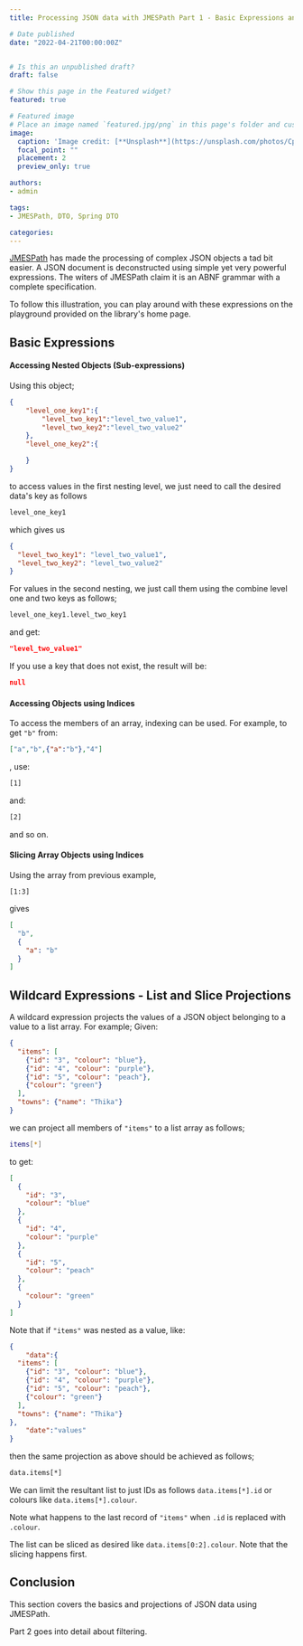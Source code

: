 ```yaml
---
title: Processing JSON data with JMESPath Part 1 - Basic Expressions and Projections

# Date published
date: "2022-04-21T00:00:00Z"


# Is this an unpublished draft?
draft: false

# Show this page in the Featured widget?
featured: true

# Featured image
# Place an image named `featured.jpg/png` in this page's folder and customize its options here.
image:
  caption: 'Image credit: [**Unsplash**](https://unsplash.com/photos/CpkOjOcXdUY)'
  focal_point: ""
  placement: 2
  preview_only: true

authors:
- admin

tags:
- JMESPath, DTO, Spring DTO

categories: 
---
```


[JMESPath](https://jmespath.org/) has made the processing of complex JSON objects a tad bit easier. A JSON document is deconstructed using 
simple yet very powerful expressions. The witers of JMESPath claim it is an ABNF grammar with a complete specification.

To follow this illustration, you can play around with these expressions on the playground provided on the library's home page.

## Basic Expressions
#### Accessing Nested Objects (Sub-expressions)


Using this object;

```json
{
    "level_one_key1":{
        "level_two_key1":"level_two_value1",
        "level_two_key2":"level_two_value2"
    },
    "level_one_key2":{

    }
}
```
to access values in the first nesting level, we just need to call the desired data's key as follows
```bash
level_one_key1
```
which gives us 
```json
{
  "level_two_key1": "level_two_value1",
  "level_two_key2": "level_two_value2"
}
```
For values in the second nesting, we just call them using the combine level one and two keys as follows;
```bash
level_one_key1.level_two_key1
```
and get:
```json
"level_two_value1"
```

If you use a key that does not exist, the result will be:
```json
null
```
#### Accessing Objects using Indices

To access the members of an array, indexing can be used. For example, to get `"b"` from:
```json
["a","b",{"a":"b"},"4"]
```
,
use:
```bash
[1]
```
and:
```bash
[2]
``` 
and so on.

#### Slicing Array Objects using Indices
Using the array from previous example, 
```
[1:3]
```
gives
```json
[
  "b",
  {
    "a": "b"
  }
]
```

## Wildcard Expressions - List and Slice Projections

A wildcard expression projects the values of a JSON object belonging to a value to a list array.
For example;
Given:
```json
{
  "items": [
    {"id": "3", "colour": "blue"},
    {"id": "4", "colour": "purple"},
    {"id": "5", "colour": "peach"},
    {"colour": "green"}
  ],
  "towns": {"name": "Thika"}
}
```
we can project all members of `"items"` to a list array as follows;
```bash
items[*]
```
to get:
```json
[
  {
    "id": "3",
    "colour": "blue"
  },
  {
    "id": "4",
    "colour": "purple"
  },
  {
    "id": "5",
    "colour": "peach"
  },
  {
    "colour": "green"
  }
]
```
Note that if `"items"` was nested as a value, like:
```json
{
    "data":{
  "items": [
    {"id": "3", "colour": "blue"},
    {"id": "4", "colour": "purple"},
    {"id": "5", "colour": "peach"},
    {"colour": "green"}
  ],
  "towns": {"name": "Thika"}
},
    "date":"values"
}
```
then the same projection as above should be achieved as follows;
```bash
data.items[*]
```
We can limit the resultant list to just IDs as follows `data.items[*].id` or colours like `data.items[*].colour`.

Note what happens to the last record of `"items"` when `.id` is replaced with `.colour`.

The list can be sliced as desired like `data.items[0:2].colour`. Note that the slicing happens first.

## Conclusion

This section covers the basics and projections of JSON data using JMESPath. 

Part 2 goes into detail about filtering.
